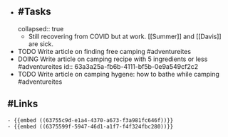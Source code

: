- ## #Tasks
  collapsed:: true
	- Still recovering from COVID but at work. [[Summer]] and [[Davis]] are sick.
- TODO Write article on finding free camping #adventureites
- DOING Write article on camping recipe with 5 ingredients or less #adventureites
  id:: 63a3a25a-fb6b-4111-bf5b-0e9a549cf2c2
- TODO Write article on camping hygene: how to bathe while camping #adventureites
## #Links
	- {{embed ((63755c9d-e1a4-4370-a673-f3a981fc646f))}}
	- {{embed ((6375599f-5947-46d1-a1f7-f4f324fbc280))}}